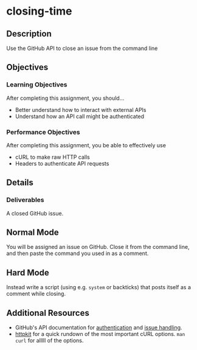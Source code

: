 # closing-time

## Description

Use the GitHub API to close an issue from the command line


## Objectives

### Learning Objectives

After completing this assignment, you should…

* Better understand how to interact with external APIs
* Understand how an API call might be authenticated


### Performance Objectives

After completing this assignment, you be able to effectively use

* cURL to make raw HTTP calls
* Headers to authenticate API requests


## Details

### Deliverables

A closed GitHub issue.


## Normal Mode

You will be assigned an issue on GitHub. Close it from the command line, and then paste the command you used in as a comment.

## Hard Mode

Instead write a script (using e.g. `system` or backticks) that posts itself as a comment while closing.


## Additional Resources

* GitHub's API documentation for [authentication](https://developer.github.com/v3/#authentication) and [issue handling](https://developer.github.com/v3/issues/).
* [httpkit](http://httpkit.com/resources/HTTP-from-the-Command-Line/) for a quick rundown of the most important cURL options. `man curl` for alllll of the options.
